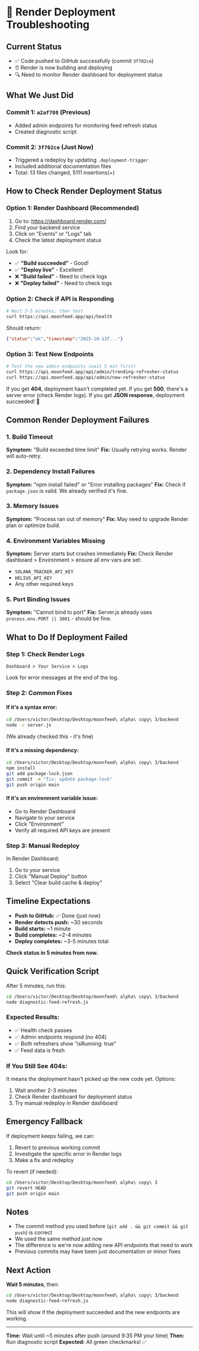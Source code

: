 # 🔄 Render Deployment Troubleshooting

## Current Status
- ✅ Code pushed to GitHub successfully (commit `3f702ce`)
- ⏰ Render is now building and deploying
- 🔍 Need to monitor Render dashboard for deployment status

## What We Just Did

### Commit 1: `a2af708` (Previous)
- Added admin endpoints for monitoring feed refresh status
- Created diagnostic script

### Commit 2: `3f702ce` (Just Now)
- Triggered a redeploy by updating `.deployment-trigger`
- Included additional documentation files
- Total: 13 files changed, 5111 insertions(+)

## How to Check Render Deployment Status

### Option 1: Render Dashboard (Recommended)
1. Go to: https://dashboard.render.com/
2. Find your backend service
3. Click on "Events" or "Logs" tab
4. Check the latest deployment status

Look for:
- ✅ **"Build succeeded"** - Good!
- ✅ **"Deploy live"** - Excellent!
- ❌ **"Build failed"** - Need to check logs
- ❌ **"Deploy failed"** - Need to check logs

### Option 2: Check if API is Responding
```bash
# Wait 3-5 minutes, then test
curl https://api.moonfeed.app/api/health
```

Should return:
```json
{"status":"ok","timestamp":"2025-10-13T..."}
```

### Option 3: Test New Endpoints
```bash
# Test the new admin endpoints (wait 5 min first)
curl https://api.moonfeed.app/api/admin/trending-refresher-status
curl https://api.moonfeed.app/api/admin/new-refresher-status
```

If you get **404**, deployment hasn't completed yet.
If you get **500**, there's a server error (check Render logs).
If you get **JSON response**, deployment succeeded! 🎉

## Common Render Deployment Failures

### 1. Build Timeout
**Symptom:** "Build exceeded time limit"
**Fix:** Usually retrying works. Render will auto-retry.

### 2. Dependency Install Failures
**Symptom:** "npm install failed" or "Error installing packages"
**Fix:** Check if `package.json` is valid. We already verified it's fine.

### 3. Memory Issues
**Symptom:** "Process ran out of memory"
**Fix:** May need to upgrade Render plan or optimize build.

### 4. Environment Variables Missing
**Symptom:** Server starts but crashes immediately
**Fix:** Check Render dashboard > Environment > ensure all env vars are set:
- `SOLANA_TRACKER_API_KEY`
- `HELIUS_API_KEY`
- Any other required keys

### 5. Port Binding Issues
**Symptom:** "Cannot bind to port"
**Fix:** Server.js already uses `process.env.PORT || 3001` - should be fine.

## What to Do If Deployment Failed

### Step 1: Check Render Logs
```
Dashboard > Your Service > Logs
```

Look for error messages at the end of the log.

### Step 2: Common Fixes

#### If it's a syntax error:
```bash
cd /Users/victor/Desktop/Desktop/moonfeed\ alpha\ copy\ 3/backend
node -c server.js
```
(We already checked this - it's fine)

#### If it's a missing dependency:
```bash
cd /Users/victor/Desktop/Desktop/moonfeed\ alpha\ copy\ 3/backend
npm install
git add package-lock.json
git commit -m "fix: update package-lock"
git push origin main
```

#### If it's an environment variable issue:
- Go to Render Dashboard
- Navigate to your service
- Click "Environment"
- Verify all required API keys are present

### Step 3: Manual Redeploy
In Render Dashboard:
1. Go to your service
2. Click "Manual Deploy" button
3. Select "Clear build cache & deploy"

## Timeline Expectations

- **Push to GitHub:** ✅ Done (just now)
- **Render detects push:** ~30 seconds
- **Build starts:** ~1 minute
- **Build completes:** ~2-4 minutes
- **Deploy completes:** ~3-5 minutes total

**Check status in 5 minutes from now.**

## Quick Verification Script

After 5 minutes, run this:
```bash
cd /Users/victor/Desktop/Desktop/moonfeed\ alpha\ copy\ 3/backend
node diagnostic-feed-refresh.js
```

### Expected Results:
- ✅ Health check passes
- ✅ Admin endpoints respond (no 404)
- ✅ Both refreshers show "isRunning: true"
- ✅ Feed data is fresh

### If You Still See 404s:
It means the deployment hasn't picked up the new code yet. Options:
1. Wait another 2-3 minutes
2. Check Render dashboard for deployment status
3. Try manual redeploy in Render dashboard

## Emergency Fallback

If deployment keeps failing, we can:
1. Revert to previous working commit
2. Investigate the specific error in Render logs
3. Make a fix and redeploy

To revert (if needed):
```bash
cd /Users/victor/Desktop/Desktop/moonfeed\ alpha\ copy\ 3
git revert HEAD
git push origin main
```

## Notes

- The commit method you used before (`git add . && git commit && git push`) is correct
- We used the same method just now
- The difference is we're now adding new API endpoints that need to work
- Previous commits may have been just documentation or minor fixes

## Next Action

**Wait 5 minutes**, then:
```bash
cd /Users/victor/Desktop/Desktop/moonfeed\ alpha\ copy\ 3/backend
node diagnostic-feed-refresh.js
```

This will show if the deployment succeeded and the new endpoints are working.

---

**Time:** Wait until ~5 minutes after push (around 9:35 PM your time)
**Then:** Run diagnostic script
**Expected:** All green checkmarks! ✅
